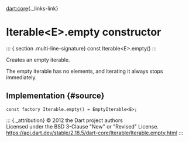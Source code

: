 [dart:core](../../dart-core/dart-core-library){._links-link}

Iterable\<E\>.empty constructor
===============================

::: {.section .multi-line-signature}
const Iterable\<E\>.empty()
:::

Creates an empty iterable.

The empty iterable has no elements, and iterating it always stops
immediately.

Implementation {#source}
--------------

``` {.language-dart data-language="dart"}
const factory Iterable.empty() = EmptyIterable<E>;
```

::: {._attribution}
© 2012 the Dart project authors\
Licensed under the BSD 3-Clause \"New\" or \"Revised\" License.\
<https://api.dart.dev/stable/2.18.5/dart-core/Iterable/Iterable.empty.html>
:::
